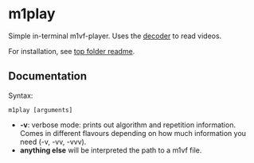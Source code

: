 # m1play
Simple in-terminal m1vf-player.
Uses the [decoder](../decoder) to read videos. 

For installation, see [top folder readme](README.md).

## Documentation

Syntax:

```
m1play [arguments]
```

* **-v**: verbose mode: prints out algorithm and repetition information. Comes in different flavours depending on how much information you need (-v, -vv, -vvv).
* **anything else** will be interpreted the path to a m1vf file.
